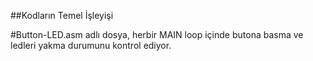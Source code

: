 ##Kodların Temel İşleyişi

#Button-LED.asm adlı dosya, herbir MAIN loop içinde butona basma ve ledleri yakma durumunu kontrol ediyor.
